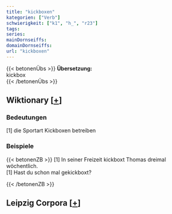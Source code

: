 ```yaml
---
title: "kickboxen"
kategorien: ["Verb"]
schwierigkeit: ["k1", "h_", "r23"]
tags:
series:
mainDornseiffs:
domainDornseiffs:
url: "kickboxen"
---
```


{{< betonenÜbs >}}
**Übersetzung:**  
kickbox  
{{< /betonenÜbs >}}

## Wiktionary [[+](https://de.wiktionary.org/wiki/kickboxen)]

### Bedeutungen
[1] die Sportart Kickboxen betreiben  

### Beispiele
{{< betonenZB >}}
[1] In seiner Freizeit kickboxt Thomas dreimal wöchentlich.  
[1] Hast du schon mal gekickboxt?  

{{< /betonenZB >}}

## Leipzig Corpora [[+](https://corpora.uni-leipzig.de/en/res?word=kickboxen&corpusId=deu_newscrawl-public_2018)]

